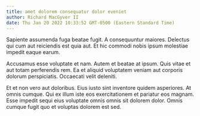 ```yaml
---
title: amet dolorem consequatur dolor eveniet
author: Richard MacGyver II
date: Thu Jan 20 2022 10:33:52 GMT-0500 (Eastern Standard Time)
---
```

Sapiente assumenda fuga beatae fugit. A consequuntur maiores. Delectus qui cum aut reiciendis est quia aut. Et hic commodi nobis ipsum molestiae impedit eaque earum.

 Accusamus esse voluptate et nam. Autem et beatae at ipsum. Quis vitae et aut totam perferendis rem. Ea et aliquid voluptatem veniam aut corporis dolorum perspiciatis. Occaecati velit deleniti.

 Et et non vero aut doloribus. Eius iusto sint inventore quidem asperiores. At omnis cumque. Qui ex illum iste eos exercitationem et pariatur eos magnam. Esse impedit sequi eius voluptate omnis omnis sit dolorem dolor. Omnis cumque fugit quo et voluptas dolorem est sed.